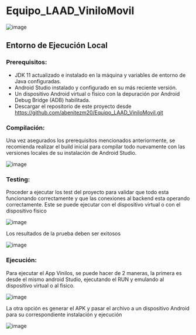 # Equipo_LAAD_ViniloMovil


![image](https://user-images.githubusercontent.com/111475768/235371957-44e96ba4-9b3a-419e-8151-53c4795d33e7.png)


## Entorno de Ejecución Local
### Prerequisitos:
* JDK 11 actualizado e instalado en la máquina y variables de entorno de Java configuradas.
* Android Studio instalado y configurado en su más reciente versión.
* Un dispositivo Android virtual o físico con la depuración por Android Debug Bridge (ADB) habilitada.
* Descargar el repositorio de este proyecto desde https://github.com/abenitezm20/Equipo_LAAD_ViniloMovil.git


### Compilación:
Una vez asegurados los prerequisitos mencionados anteriormente, se recomienda realizar el build inicial para compilar todo nuevamente con las versiones locales de su instalación de Android Studio.

![image](https://user-images.githubusercontent.com/111475768/235372216-e755e528-6fd7-4aba-8290-2c437d664661.png)


### Testing:
Proceder a ejecutar los test del proyecto para validar que todo esta funcionando correctamente y que las conexiones al backend esta operando correctamente. Este se puede ejecutar con el dispositivo virtual o con el dispositivo fisico

![image](https://user-images.githubusercontent.com/111475768/235372342-91532162-e548-4014-baed-5c14e40dc07b.png)

Los resultados de la prueba deben ser exitosos

![image](https://user-images.githubusercontent.com/111475768/235372500-ce7fd388-5c6c-43a1-b2c4-3fa5372ef7a5.png)

### Ejecución:
Para ejecutar el App Vinilos, se puede hacer de 2 maneras, la primera es desde el mismo android Studio, ejecutando el RUN y emulando al dispositivo virtual o al fisico.

![image](https://user-images.githubusercontent.com/111475768/235372603-b86b924a-0213-49d7-9ec6-58cedb49ffc4.png)

La otra opción es generar el APK y pasar el archivo a un dispositivo Android para su correspondiente instalación y ejecución

![image](https://user-images.githubusercontent.com/111475768/235372673-5de88251-159e-4e7b-997d-20d80e2f2109.png)

